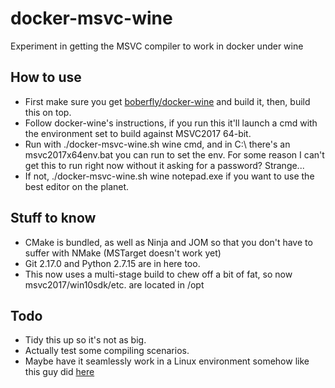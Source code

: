 # docker-msvc-wine
Experiment in getting the MSVC compiler to work in docker under wine

How to use
----------
- First make sure you get [boberfly/docker-wine](https://github.com/boberfly/docker-wine) and build it, then, build this on top.
- Follow docker-wine's instructions, if you run this it'll launch a cmd with the environment set to build against MSVC2017 64-bit.
- Run with ./docker-msvc-wine.sh wine cmd, and in C:\ there's an msvc2017x64env.bat you can run to set the env. For some reason I can't get this to run right now without it asking for a password? Strange...
- If not, ./docker-msvc-wine.sh wine notepad.exe if you want to use the best editor on the planet.

Stuff to know
-------------
- CMake is bundled, as well as Ninja and JOM so that you don't have to suffer with NMake (MSTarget doesn't work yet)
- Git 2.17.0 and Python 2.7.15 are in here too.
- This now uses a multi-stage build to chew off a bit of fat, so now msvc2017/win10sdk/etc. are located in /opt

Todo
----
- Tidy this up so it's not as big.
- Actually test some compiling scenarios.
- Maybe have it seamlessly work in a Linux environment somehow like this guy did [here](https://hackernoon.com/a-c-hello-world-and-a-glass-of-wine-oh-my-263434c0b8ad)
